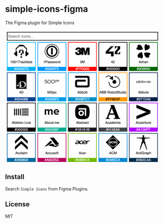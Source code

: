 # simple-icons-figma

The Figma plugin for Simple Icons

<p align="center">
  <img width="520" src="https://raw.githubusercontent.com/LitoMore/simple-icons-figma/main/media/screenshot.png" />
</p>

## Install

Search `Simple Icons` from Figma Plugins.

## License

MIT

